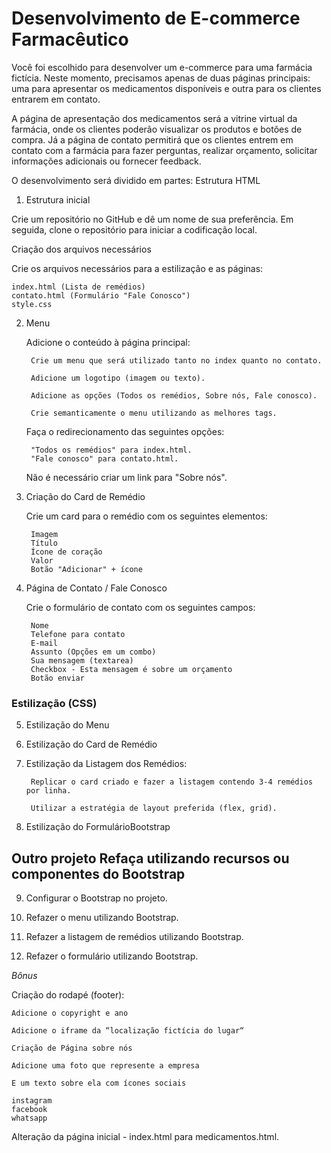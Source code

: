 # Desenvolvimento de E-commerce Farmacêutico

Você foi escolhido para desenvolver um e-commerce para uma farmácia fictícia. Neste momento, precisamos apenas de duas páginas principais: uma para apresentar os medicamentos disponíveis e outra para os clientes entrarem em contato.

A página de apresentação dos medicamentos será a vitrine virtual da farmácia, onde os clientes poderão visualizar os produtos e botões de compra. Já a página de contato permitirá que os clientes entrem em contato com a farmácia para fazer perguntas, realizar orçamento, solicitar informações adicionais ou fornecer feedback.

O desenvolvimento será dividido em partes:
Estrutura HTML

1. Estrutura inicial

Crie um repositório no GitHub e dê um nome de sua preferência. Em seguida, clone o repositório para iniciar a codificação local.

Criação dos arquivos necessários

Crie os arquivos necessários para a estilização e as páginas:

    index.html (Lista de remédios)
    contato.html (Formulário "Fale Conosco")
    style.css

2. Menu
   

    Adicione o conteúdo à página principal:

        Crie um menu que será utilizado tanto no index quanto no contato.

        Adicione um logotipo (imagem ou texto).

        Adicione as opções (Todos os remédios, Sobre nós, Fale conosco).

        Crie semanticamente o menu utilizando as melhores tags.

    Faça o redirecionamento das seguintes opções:

        "Todos os remédios" para index.html.
        "Fale conosco" para contato.html.

    Não é necessário criar um link para "Sobre nós".
   

3. Criação do Card de Remédio

    Crie um card para o remédio com os seguintes elementos:

        Imagem
        Título
        Ícone de coração
        Valor
        Botão "Adicionar" + ícone


4. Página de Contato / Fale Conosco

    Crie o formulário de contato com os seguintes campos:

        Nome
        Telefone para contato
        E-mail
        Assunto (Opções em um combo)
        Sua mensagem (textarea)
        Checkbox - Esta mensagem é sobre um orçamento
        Botão enviar
   

### Estilização (CSS)


5. Estilização do Menu
6. Estilização do Card de Remédio
7. Estilização da Listagem dos Remédios:

        Replicar o card criado e fazer a listagem contendo 3-4 remédios por linha.

        Utilizar a estratégia de layout preferida (flex, grid).
8. Estilização do FormulárioBootstrap


## Outro projeto Refaça utilizando recursos ou componentes do Bootstrap


9. Configurar o Bootstrap no projeto.

10. Refazer o menu utilizando Bootstrap.

11. Refazer a listagem de remédios utilizando Bootstrap.

12. Refazer o formulário utilizando Bootstrap.

    

*Bônus*

Criação do rodapé (footer):

    Adicione o copyright e ano

    Adicione o iframe da “localização fictícia do lugar“

    Criação de Página sobre nós

    Adicione uma foto que represente a empresa

    E um texto sobre ela com ícones sociais

    instagram
    facebook
    whatsapp

Alteração da página inicial - index.html para medicamentos.html.
